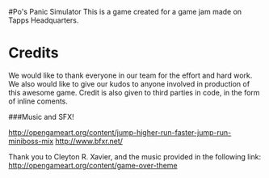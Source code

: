 
#Po's Panic Simulator
This is a game created for a game jam made on Tapps Headquarters.


# Credits

We would like to thank everyone in our team for the effort and hard work. We also would like to give our kudos to anyone involved in production of this awesome game. Credit is also given to third parties in code, in the form of inline coments.


###Music and SFX!

http://opengameart.org/content/jump-higher-run-faster-jump-run-miniboss-mix
http://www.bfxr.net/

Thank you to Cleyton R. Xavier, and the music provided in the following link: http://opengameart.org/content/game-over-theme
